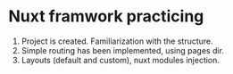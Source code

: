 # Nuxt framwork practicing

1. Project is created. Familiarization with the structure.
2. Simple routing has been implemented, using pages dir.
3. Layouts (default and custom), nuxt modules injection.
